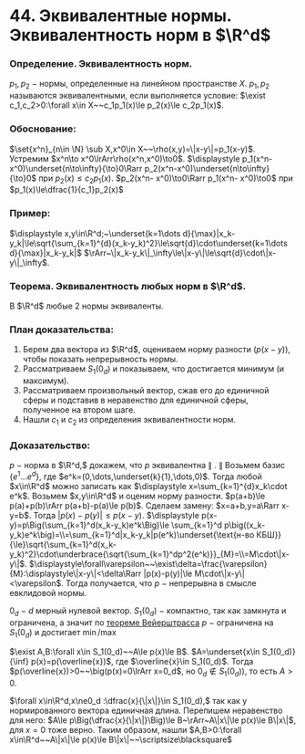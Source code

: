 # 44. Эквивалентные нормы. Эквивалентность норм в $\R^d$

### Определение. Эквивалентность норм.
$p_1,p_2~-~$нормы, определенные на линейном пространстве $X$.
$p_1,p_2$ называются эквивалентными, если выполняется условие: $\exist c_1,c_2>0:\forall x\in X~~c_1p_1(x)\le p_2(x)\le c_2p_1(x)$.

### Обоснование:
$\set{x^n}_{n\in \N} \sub X,x^0\in X~~\rho(x,y)=\|x-y\|=p_1(x-y)$.
Устремим $x^n\to x^0\lrArr\rho(x^n,x^0)\to0$.
$\displaystyle p_1(x^n-x^0)\underset{n\to\infty}{\to}0\Rarr p_2(x^n-x^0)\underset{n\to\infty}{\to}0$ при $p_2(x)\le c_2p_1(x)$.
$p_2(x^n- x^0)\to0\Rarr p_1(x^n- x^0)\to0$ при $p_1(x)\le\dfrac{1}{c_1}p_2(x)$

### Пример:
$\displaystyle x,y\in\R^d;~\underset{k=1\dots d}{\max}|x_k-y_k|\le\sqrt{\sum_{k=1}^{d}(x_k-y_k)^2}\le\sqrt{d}\cdot\underset{k=1\dots d}{\max}|x_k-y_k|$
$\rArr~\|x_k-y_k\|_\infty\le\|x-y\|\le\sqrt{d}\cdot\|x-y\|_\infty$.

### Теорема. Эквивалентность любых норм в $\R^d$.
В $\R^d$ любые $2$ нормы эквиваленты.

### План доказательства:
1) Берем два вектора из $\R^d$, оцениваем норму разности ($p(x-y)$), чтобы показать непрерывность нормы.
2) Рассматриваем $S_1(0_d)$ и показываем, что достигается минимум (и максимум).
3) Рассматриваем произвольный вектор, сжав его до единичной сферы и подставив в неравенство для единичной сферы, полученное на втором шаге.
4) Нашли $c_1$ и $c_2$ из определения эквивалентности норм.

### Доказательство:
$p~-~$норма в $\R^d,$ докажем, что $p$ эквивалентна $\|~.~\|$
Возьмем базис $\{e^1\dots e^d\}$, где $e^k=(0,\dots,\underset{k}{1},\dots,0)$.
Тогда любой $x\in\R^d$ можно записать как $\displaystyle x=\sum_{k=1}^{d}x_k\cdot e^k$.
Возьмем $x,y\in\R^d$ и оценим норму разности.
$p(a+b)\le p(a)+p(b)\rArr p(a+b)-p(a)\le p(b)$.
Сделаем замену: $x=a+b,y=a\Rarr x-y=b$.
Тогда $|p(x)-p(y)|\le p(x-y)$.
$\displaystyle p(x-y)=p\Big(\sum_{k=1}^d(x_k-y_k)e^k\Big)\le \sum_{k=1}^d p\big((x_k-y_k)e^k\big)=\\=\sum_{k=1}^d|x_k-y_k|p(e^k)\underset{\text{н-во КБШ}}{\le}\sqrt{\sum_{k=1}^d(x_k-y_k)^2}\cdot\underbrace{\sqrt{\sum_{k=1}^dp^2(e^k)}}_{M}=\\=M\cdot\|x-y\|$.
$\displaystyle\forall\varepsilon~~\exist\delta=\frac{\varepsilon}{M}:\displaystyle\|x-y\|<\delta\Rarr |p(x)-p(y)|\le M\cdot\|x-y\|<\varepsilon$.
Тогда получается, что $p~-~$непрерывна в смысле евклидовой нормы.

$0_d~-~d$ мерный нулевой вектор.
$S_1(0_d)~-~$компактно, так как замкнута и ограничена, а значит по [теореме Вейерштрасса](sem2/notes/analysis/exam/43.md) $p~-~$ограничена на $S_1(0_d)$ и достигает $\min/\max$

$\exist A,B:\forall x\in S_1(0_d)~~A\le p(x)\le B$.
$A=\underset{x\in S_1(0_d)}{\inf} p(x)=p(\overline{x})$, где $\overline{x}\in S_1(0_d)$.
Тогда $p(\overline{x})>0~~\big(p(x)=0\lrArr x=0_d$, но $0_d\not\in S_1(0_d)\big)$, то есть $A>0$.

$\forall x\in\R^d,x\ne0_d :\dfrac{x}{\|x\|}\in S_1(0_d),$ так как у нормированного вектора единичная длина. Перепишем неравенство для него: 
$A\le p\Big(\dfrac{x}{\|x\|}\Big)\le B~\rArr~A\|x\|\le p(x)\le B\|x\|$, для $x=0$ тоже верно.
Таким образом, нашли $A,B>0:\forall x\in\R^d~~A\|x\|\le p(x)\le B\|x\|~~\scriptsize\blacksquare$